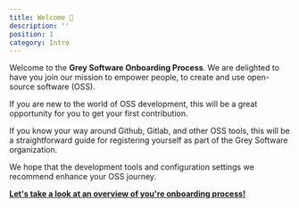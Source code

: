 ```yaml
---
title: Welcome 🎉  
description: ''
position: 1
category: Intro
---
```


Welcome to the **Grey Software Onboarding Process**. We are delighted to have you join our mission to empower people, to create and use open-source software (OSS). 

If you are new to the world of OSS development, this will be a great opportunity for you to get your first contribution.

If you know your way around Github, Gitlab, and other OSS tools, this will be a straightforward guide for registering yourself as part of the Grey Software organization.

We hope that the development tools and configuration settings we recommend enhance your OSS journey.

**[Let's take a look at an overview of you're onboarding process!](/overview)**